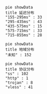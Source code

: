 
```mermaid
pie showData
title 延迟分布
"155-295ms" : 33
"295-435ms" : 43
"435-575ms" : 15
"575-715ms" : 33
"715-855ms" : 28
```
```mermaid
pie showData
title 地域分布
"未知" : 152
```
```mermaid
pie showData
title 协议分布
"ss" : 102
"http" : 1
"trojan" : 8
"vless" : 41
```